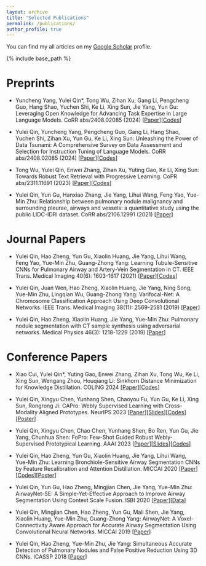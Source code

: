 ```yaml
---
layout: archive
title: "Selected Publications"
permalink: /publications/
author_profile: true
---
```



You can find my all articles on my [Google Scholar](https://scholar.google.com/citations?user=vBnuTjwAAAAJ&hl=zh-CN) profile.


{% include base_path %}

<!-- {% for post in site.publications reversed %}
  {% include archive-single.html %}
{% endfor %} -->


<!-- [[Paper]()][[Slides]()][[Codes]()] -->

Preprints
======

* Yuncheng Yang, Yulei Qin*, Tong Wu, Zihan Xu, Gang Li, Pengcheng Guo, Hang Shao, Yuchen Shi, Ke Li, Xing Sun, Jie Yang, Yun Gu: Leveraging Open Knowledge for Advancing Task Expertise in Large Language Models. CoRR abs/2408.02085 (2024)
[[Paper](https://arxiv.org/abs/2408.15915)][[Codes](https://github.com/Yaphabates/Rocket)]

* Yulei Qin, Yuncheng Yang, Pengcheng Guo, Gang Li, Hang Shao, Yuchen Shi, Zihan Xu, Yun Gu, Ke Li, Xing Sun: Unleashing the Power of Data Tsunami: A Comprehensive Survey on Data Assessment and Selection for Instruction Tuning of Language Models. CoRR abs/2408.02085 (2024)
[[Paper](https://arxiv.org/abs/2408.02085)][[Codes](https://github.com/yuleiqin/fantastic-data-engineering)]

* Tong Wu, Yulei Qin, Enwei Zhang, Zihan Xu, Yuting Gao, Ke Li, Xing Sun: Towards Robust Text Retrieval with Progressive Learning. CoPR abs/2311.11691 (2023)
[[Paper](https://arxiv.org/abs/2311.11691)][[Codes](https://huggingface.co/TownsWu/PEG)]

* Yulei Qin, Yun Gu, Hanxiao Zhang, Jie Yang, Lihui Wang, Feng Yao, Yue-Min Zhu: Relationship between pulmonary nodule malignancy and surrounding pleurae, airways and vessels: a quantitative study using the public LIDC-IDRI dataset. CoRR abs/2106.12991 (2021)
[[Paper](https://arxiv.org/abs/2106.12991)]


Journal Papers
======

* Yulei Qin, Hao Zheng, Yun Gu, Xiaolin Huang, Jie Yang, Lihui Wang, Feng Yao, Yue-Min Zhu, Guang-Zhong Yang: Learning Tubule-Sensitive CNNs for Pulmonary Airway and Artery-Vein Segmentation in CT. IEEE Trans. Medical Imaging 40(6): 1603-1617 (2021)
[[Paper](https://arxiv.org/abs/2012.05767)][[Codes](http://www.pami.sjtu.edu.cn/Show/56/146)]

* Yulei Qin, Juan Wen, Hao Zheng, Xiaolin Huang, Jie Yang, Ning Song, Yue-Min Zhu, Lingqian Wu, Guang-Zhong Yang: Varifocal-Net: A Chromosome Classification Approach Using Deep Convolutional Networks. IEEE Trans. Medical Imaging 38(11): 2569-2581 (2019)
[[Paper](https://arxiv.org/abs/1810.05943)]

* Yulei Qin, Hao Zheng, Xiaolin Huang, Jie Yang, Yue-Min Zhu: Pulmonary nodule segmentation with CT sample synthesis using adversarial networks. Medical Physics 46(3): 1218-1229 (2019)
[[Paper](https://hal.science/hal-02073173/document)]


Conference Papers
======

* Xiao Cui, Yulei Qin*, Yuting Gao, Enwei Zhang, Zihan Xu, Tong Wu, Ke Li, Xing Sun, Wengang Zhou, Houqiang Li: Sinkhorn Distance Minimization for Knowledge Distillation. COLING 2024
[[Paper](https://arxiv.org/pdf/2402.17110)][[Codes](https://github.com/2018cx/sinkd)]


* Yulei Qin, Xingyu Chen, Yunhang Shen, Chaoyou Fu, Yun Gu, Ke Li, Xing Sun, Rongrong Ji: CAPro: Webly Supervised Learning with Cross-Modality Aligned Prototypes. NeurIPS 2023
[[Paper](https://arxiv.org/abs/2310.09761)][[Slides](http://yuleichin.github.io/files/NeurIPS2023/NeurIPS2023_CAPro_slides.pdf)][[Codes](https://github.com/yuleiqin/capro)][[Poster](http://yuleichin.github.io/files/NeurIPS2023/NeurIPS2023_CAPro_poster.png)]


* Yulei Qin, Xingyu Chen, Chao Chen, Yunhang Shen, Bo Ren, Yun Gu, Jie Yang, Chunhua Shen: FoPro: Few-Shot Guided Robust Webly-Supervised Prototypical Learning. AAAI 2023
[[Paper](https://arxiv.org/abs/2212.00465)][[Slides](http://yuleichin.github.io/files/AAAI2023/3370.YuleiQ-AAAI2023-slides.pdf)][[Codes](https://github.com/yuleiqin/fopro)]


* Yulei Qin, Hao Zheng, Yun Gu, Xiaolin Huang, Jie Yang, Lihui Wang, Yue-Min Zhu: Learning Bronchiole-Sensitive Airway Segmentation CNNs by Feature Recalibration and Attention Distillation. MICCAI 2020
[[Paper](https://hal.science/hal-03435078/file/QinYulei_Miccai2020.pdf)][[Codes](http://www.pami.sjtu.edu.cn/Show/56/146)][[Poster](http://yuleichin.github.io/files/MICCAI2020/poster_abstract.pdf)]


* Yulei Qin, Yun Gu, Hao Zheng, Mingjian Chen, Jie Yang, Yue-Min Zhu: AirwayNet-SE: A Simple-Yet-Effective Approach to Improve Airway Segmentation Using Context Scale Fusion. ISBI 2020
[[Paper](https://hal.science/hal-03434883/file/QinYulei_Isbi2020.pdf)][[Data](http://www.pami.sjtu.edu.cn/Show/56/126)]


* Yulei Qin, Mingjian Chen, Hao Zheng, Yun Gu, Mali Shen, Jie Yang, Xiaolin Huang, Yue-Min Zhu, Guang-Zhong Yang: AirwayNet: A Voxel-Connectivity Aware Approach for Accurate Airway Segmentation Using Convolutional Neural Networks. MICCAI 2019
[[Paper](https://arxiv.org/abs/1907.06852)]


* Yulei Qin, Hao Zheng, Yue-Min Zhu, Jie Yang: Simultaneous Accurate Detection of Pulmonary Nodules and False Positive Reduction Using 3D CNNs. ICASSP 2018
[[Paper](https://hal.science/hal-04254078)]
